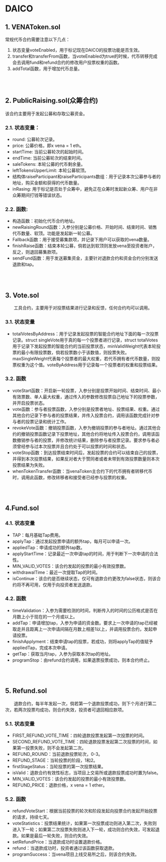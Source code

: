 # DAICO

## 1. VENAToken.sol
常规代币合约需要注意以下几点：<br />
1. 状态变量voteEnabled，用于标记现在DAICO的投票功能是否生效。<br />
2. transfer和transferFrom函数，当voteEnabled为true的时候，代币转移完成会去调用fund和refund合约的修改用户投票权重的函数。<br />
3. addTotal函数，用于增加代币总量。<br />


<br /><br />
## 2. PublicRaising.sol(众筹合约)
该合约主要用于发起公募和存取公募资金。<br />

### 2.1. 状态变量：
- round: 公募轮次记录。
- price: 公募价格，即x vena = 1 eth。
- startTime: 当前公募轮次的起始时间。
- endTime: 当前公募轮次的结束时间。
- saleTokens: 本轮公募的代币剩余量。
- leftTokensUpperLimit: 本轮公募软顶。
- 结构体raiseParticipant和raiseParticipants数组：用于记录本次公募参与者的地址，购买金额和获得的代币数量。
- inRasing: 用于标记是否处于众筹中，避免正在众筹时发起新众筹、用户在非众筹期间打钱等错误状态。

### 2.2. 函数:
- 构造函数：初始化代币合约地址。<br />
- newRaisingRound函数：入参分别是公募价格、开始时间、结束时间、销售代币数量、软顶。功能是发起新一轮公募。<br />
- Fallback函数：用于接受募集款项，并记录下用户可以获取的vena数量。<br />
- finishRaise函数：结束本轮公募，倘若达到软顶则发放vena至投资者账户，反之，则退回募集款项。<br />
- sendFund函数：用于发送募集资金，主要针对退款合约和资金合约分别发送退款和tap。<br />


<br /><br />
## 3. Vote.sol
&emsp;&emsp;工具合约，主要用于对投票结果进行记录和反馈，任何合约均可以调用。<br />

### 3.1. 状态变量
- totalVotesByAddress：用于记录发起投票的智能合约地址下面的每一次投票记录。struct singleVote用于真的每一个投票者进行记录，struct totalVotes用于记录下发起投票的智能合约的当前投票状态，minValidWeight代表本轮投票的最小有限投票数，倘若投票数小于该数值，则投票失败。maxSingleWeight代表每个投票者的最大权重，若代币拥有者代币数量，则投票权重为这个值。voteByAddress用于记录每一个投票者的权重和投票结果。<br />

### 3.2. 函数
- voteStart函数：开启新一轮投票，入参分别是投票开始时间、结束时间、最小有效票数、单人最大权重，通过传入的参数修改投票自己地址下的投票参数，并开启投票状态。<br />
- vote函数：参与者投票函数，入参分别是投票者地址、投票结果、权重。通过其他合约记录下参与者的投票结果，并传入投票合约，调用该函数完成针对参与者的投票记录和统计工作。<br />
- revokeVote函数：撤销投票函数，入参为撤销投票的参与者地址。通过其他合约的撤销投票函数记录下投票地址，其他合约将地址传入投票合约，调用该函数撤销参与者的投票，并修改统计结果，删除参与者投票记录。要求参与者必须曾经参与过本次投票并且合约处于可以投票的时间和状态。<br />
- voteStop函数：到达投票结束时间后，发起投票的合约可以结束自己的投票，并得到本次投票结果，如果反对者大于赞同者或者未带到有效投票数量则本次投票结果为失败。<br />
- whenTokenTransfer函数：当venaToken主合约下的代币拥有者转移代币时，调用此函数，修改转移者和接受者已经参与投票的权重。<br />

<br /><br />
## 4.Fund.sol
### 4.1. 状态变量
- TAP：每月基础Tap费用。
- applyTap：通过发起投票申请的额外tap，每月可以申请一次。
- appliedTap：申请成功的额外tap数。
- applyStartTime：记录最近一次申请tap的时间，用于判断下一次申请的合法性。
- MIN_VALID_VOTES：该合约发起的投票的最小有效投票数。
- withdrawalTime：最近一次提取Tap的时间。
- isContinue：该合约是否继续状态，仅可有退款合约更改为false状态，则该合约将不再可用，仅用于向投资者发送退款。

### 4.2. 函数
- timeValidation：入参为需要检测的时间，判断传入的时间的公历格式是否在月数上小于现在的一个月或以上。<br />
- addTap：申请增加tap，入参为申请的资金数。要求上一次申请的tap已经被取走并且距离上一次申请间隔在月数上相差1以上，并调用投票合约，发起申请投票。<br />
- finishApplyment：结束申请tap的投票，若成功，则将applyTap的值赋予appliedTap，完成本次申请。<br />
- getTap：获取当月tap，入参为获取本次tap的地址。<br />
- programStop：由refund合约调用，如果退票投票成功，则本合约终止。<br />


<br /><br />
## 5. Refund.sol
&emsp;&emsp;退款合约，每半年发起一次，倘若第一个退款投票成功，则下个月进行第二次，若两次投票均成功，则合约失效，投资者可退回相应款项。<br />

### 5.1. 状态变量
- FIRST_REFUND_VOTE_TIME：四轮退款投票发起第一次投票的时间。
- SECOND_REFUND_VOTE_TIME：四轮退款投票发起第二次投票的时间，如果第一投票失败，则不会发起第二次。
- REFUND_ROUND：当前退款投票轮次，0-3。
- REFUND_STAGE：当轮投票的阶段，1和2。
- firstStageStatus：当轮投票的第一次投票结果。
- isValid：退款合约有效性标志，当项目上交易所或退款投票成功时置为false。
- MIN_VALID_VOTES：该合约发起的投票的最小有效投票数。
- REFUND_PRICE：退款价格，x vena = 1 ether。

### 5.2. 函数
- refundVoteStart：根据当前投票的轮次和阶段发起向投票合约发起开始投票的请求，持续七天。<br />
- voteStatistics：投票结果统计，如果第一次投票成功则进入第二次，失败则进入下一轮；如果第二次投票失败则进入下一轮，成功则合约失效，可发起退款。如果是最后一轮失败，则合约失效。<br />
- setRefundPrice：当退款成功时设置退款价格。<br />
- refund：当退款成功时，投资者通过该函数获取退款。<br />
- programSuccess：当vena项目上线交易所之后，则该合约失效。<br />
